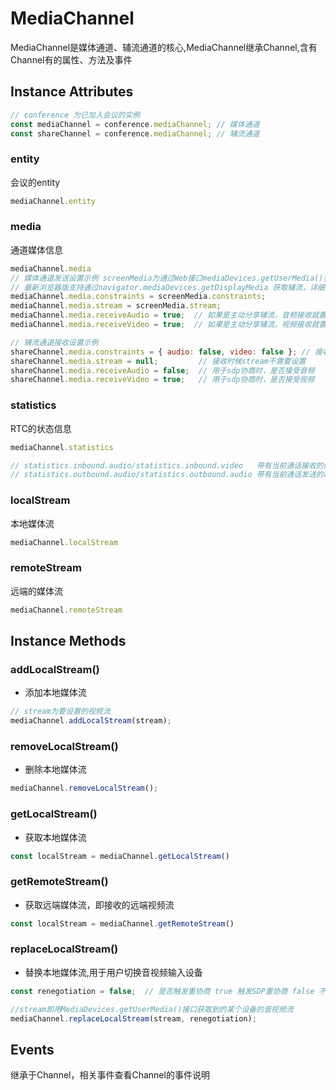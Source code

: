 # MediaChannel

MediaChannel是媒体通道、辅流通道的核心,MediaChannel继承Channel,含有Channel有的属性、方法及事件

## Instance Attributes

```js
// conference 为已加入会议的实例
const mediaChannel = conference.mediaChannel; // 媒体通道
const shareChannel = conference.mediaChannel; // 辅流通道
```

### entity
会议的entity
```js
mediaChannel.entity
```

### media
通道媒体信息
```js
mediaChannel.media
// 媒体通道发送设置示例 screenMedia为通过Web接口mediaDevices.getUserMedia()获取到的视频流，
// 最新浏览器版支持通过navigator.mediaDevices.getDisplayMedia 获取辅流，详细请查找Web API相关文档
mediaChannel.media.constraints = screenMedia.constraints;
mediaChannel.media.stream = screenMedia.stream;
mediaChannel.media.receiveAudio = true;  // 如果是主动分享辅流，音频接收就置为false，通常默认置为true
mediaChannel.media.receiveVideo = true;  // 如果是主动分享辅流，视频接收就置为false，通常默认置为true

// 辅流通道接收设置示例
shareChannel.media.constraints = { audio: false, video: false }; // 接收时不需要去获取音视频
shareChannel.media.stream = null;         // 接收时候stream不需要设置
shareChannel.media.receiveAudio = false;  // 用于sdp协商时，是否接受音频
shareChannel.media.receiveVideo = true;   // 用于sdp协商时，是否接受视频
```

### statistics
RTC的状态信息
```js
mediaChannel.statistics

// statistics.inbound.audio/statistics.inbound.video   带有当前通话接收的统计信息
// statistics.outbound.audio/statistics.outbound.audio 带有当前通话发送的统计信息
```

### localStream
本地媒体流
```js
mediaChannel.localStream
```

### remoteStream
远端的媒体流
```js
mediaChannel.remoteStream
```

## Instance Methods

### addLocalStream()
* 添加本地媒体流
```js
// stream为要设置的视频流
mediaChannel.addLocalStream(stream);
```

### removeLocalStream()
* 删除本地媒体流
```js
mediaChannel.removeLocalStream();
```

### getLocalStream()
* 获取本地媒体流
```js
const localStream = mediaChannel.getLocalStream()
```

### getRemoteStream()
* 获取远端媒体流，即接收的远端视频流
```js
const localStream = mediaChannel.getRemoteStream()
```

### replaceLocalStream()
* 替换本地媒体流,用于用户切换音视频输入设备
```js
const renegotiation = false;  // 是否触发重协商 true 触发SDP重协商 false 不重协商，当前最新的浏览器版本大多都支持replaceTrack，来替换stream中track，即直接将发送的流替换掉，但部分老版本是不支持，当使用chrome时，如果会议的conference.information.description.interactiveBroadcastEnabled为true时候且chrome版本小于65，renegotiation需要置为true

//stream即用MediaDevices.getUserMedia()接口获取到的某个设备的音视频流
mediaChannel.replaceLocalStream(stream, renegotiation);
```

## Events

继承于Channel，相关事件查看Channel的事件说明
